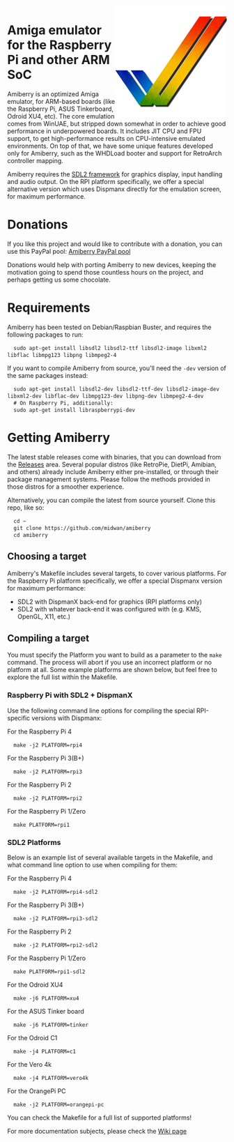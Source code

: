 <img src="resources/icon.png" align="right" />

# Amiga emulator for the Raspberry Pi and other ARM SoC

Amiberry is an optimized Amiga emulator, for ARM-based boards (like the Raspberry Pi, ASUS Tinkerboard, Odroid XU4, etc). The core emulation comes from WinUAE, but stripped down somewhat in order to achieve good performance in underpowered boards. It includes JIT CPU and FPU support, to get high-performance results on CPU-intensive emulated environments. On top of that, we have some unique features developed only for Amiberry, such as the WHDLoad booter and support for RetroArch controller mapping.

Amiberry requires the [SDL2 framework](https://libsdl.org) for graphics display, input handling and audio output. On the RPI platform specifically, we offer a special alternative version which uses Dispmanx directly for the emulation screen, for maximum performance.

# Donations

If you like this project and would like to contribute with a donation, you can use this PayPal pool: [Amiberry PayPal pool](https://paypal.me/pools/c/8apqkBQovm)

Donations would help with porting Amiberry to new devices, keeping the motivation going to spend those countless hours on the project, and perhaps getting us some chocolate.

# Requirements

Amiberry has been tested on Debian/Raspbian Buster, and requires the following packages to run:

      sudo apt-get install libsdl2 libsdl2-ttf libsdl2-image libxml2 libflac libmpg123 libpng libmpeg2-4

If you want to compile Amiberry from source, you'll need the `-dev` version of the same packages instead:

      sudo apt-get install libsdl2-dev libsdl2-ttf-dev libsdl2-image-dev libxml2-dev libflac-dev libmpg123-dev libpng-dev libmpeg2-4-dev
      # On Raspberry Pi, additionally:
      sudo apt-get install libraspberrypi-dev

# Getting Amiberry

The latest stable releases come with binaries, that you can download from the [Releases](https://github.com/midwan/amiberry/releases) area.
Several popular distros (like RetroPie, DietPi, Amibian, and others) already include Amiberry either pre-installed, or through their package management systems.
Please follow the methods provided in those distros for a smoother experience.

Alternatively, you can compile the latest from source yourself. Clone this repo, like so:

      cd ~
      git clone https://github.com/midwan/amiberry
      cd amiberry

## Choosing a target

Amiberry's Makefile includes several targets, to cover various platforms. For the Raspberry Pi platform specifically, we offer a special Dispmanx version for maximum performance:

- SDL2 with DispmanX back-end for graphics (RPI platforms only)
- SDL2 with whatever back-end it was configured with (e.g. KMS, OpenGL, X11, etc.)

## Compiling a target

You must specify the Platform you want to build as a parameter to the `make` command. The process will abort if you use an incorrect platform or no platform at all.
Some example platforms are shown below, but feel free to explore the full list within the Makefile.

### Raspberry Pi with SDL2 + DispmanX

Use the following command line options for compiling the special RPI-specific versions with Dispmanx:

For the Raspberry Pi 4

      make -j2 PLATFORM=rpi4

For the Raspberry Pi 3(B+)

      make -j2 PLATFORM=rpi3

For the Raspberry Pi 2

      make -j2 PLATFORM=rpi2

For the Raspberry Pi 1/Zero

      make PLATFORM=rpi1

### SDL2 Platforms

Below is an example list of several available targets in the Makefile, and what command line option to use when compiling for them:

For the Raspberry Pi 4

      make -j2 PLATFORM=rpi4-sdl2

For the Raspberry Pi 3(B+)

      make -j2 PLATFORM=rpi3-sdl2

For the Raspberry Pi 2

      make -j2 PLATFORM=rpi2-sdl2

For the Raspberry Pi 1/Zero

      make PLATFORM=rpi1-sdl2

For the Odroid XU4

      make -j6 PLATFORM=xu4

For the ASUS Tinker board

      make -j6 PLATFORM=tinker

For the Odroid C1

      make -j4 PLATFORM=c1

For the Vero 4k

      make -j4 PLATFORM=vero4k

For the OrangePi PC

      make -j2 PLATFORM=orangepi-pc

You can check the Makefile for a full list of supported platforms!

For more documentation subjects, please check the [Wiki page](https://github.com/midwan/amiberry/wiki)

